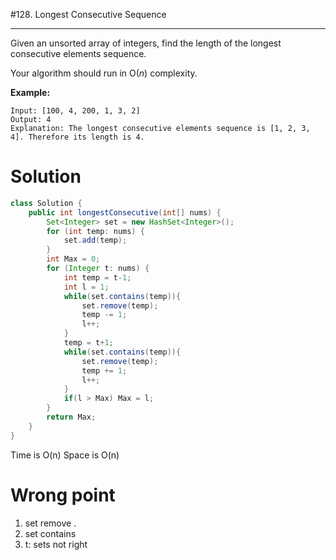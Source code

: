#128. Longest Consecutive Sequence

------

Given an unsorted array of integers, find the length of the longest consecutive elements sequence.

Your algorithm should run in O(*n*) complexity.

**Example:**

```
Input: [100, 4, 200, 1, 3, 2]
Output: 4
Explanation: The longest consecutive elements sequence is [1, 2, 3, 4]. Therefore its length is 4.
```

# Solution

```java
class Solution {
    public int longestConsecutive(int[] nums) {
        Set<Integer> set = new HashSet<Integer>();
        for (int temp: nums) {
            set.add(temp);
        }
        int Max = 0;
        for (Integer t: nums) {
            int temp = t-1;
            int l = 1;
            while(set.contains(temp)){
                set.remove(temp);
                temp -= 1;
                l++;
            }
            temp = t+1;
            while(set.contains(temp)){
                set.remove(temp);
                temp += 1;
                l++;
            }
            if(l > Max) Max = l;
        }
        return Max;
    }
}
```

Time is O(n) Space is O(n)

# Wrong point 

1. set remove .
2. set contains
3. t: sets not right